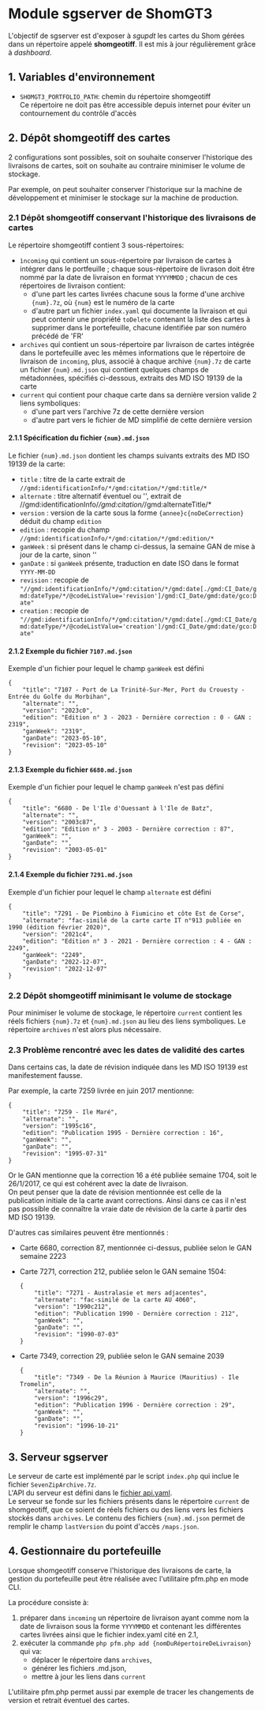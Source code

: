 # Module sgserver de ShomGT3
L'objectif de sgserver est d'exposer à *sgupdt* les cartes du Shom gérées dans un répertoire appelé **shomgeotiff**.
Il est mis à jour régulièrement grâce à *dashboard*.

## 1. Variables d'environnement
- `SHOMGT3_PORTFOLIO_PATH`: chemin du répertoire shomgeotiff  
  Ce répertoire ne doit pas être accessible depuis internet pour éviter un contournement du contrôle d'accès

## 2. Dépôt shomgeotiff des cartes
2 configurations sont possibles, soit on souhaite conserver l'historique des livraisons de cartes,
soit on souhaite au contraire minimiser le volume de stockage.

Par exemple, on peut souhaiter conserver l'historique sur la machine de développement
et minimiser le stockage sur la machine de production.

### 2.1 Dépôt shomgeotiff conservant l'historique des livraisons de cartes
Le répertoire shomgeotiff contient 3 sous-répertoires:

- `ìncoming` qui contient un sous-répertoire par livraison de cartes à intégrer dans le portfeuille ;
  chaque sous-répertoire de livrason doit être nommé par la date de livraison en format `YYYYMMDD` ;
  chacun de ces répertoires de livraison contient:
  - d'une part les cartes livrées chacune sous la forme d'une archive `{num}.7z`, où `{num}` est le numéro de la carte
  - d'autre part un fichier `index.yaml` qui documente la livraison et qui peut contenir une propriété `toDelete` contenant
    la liste des cartes à supprimer dans le portefeuille, chacune identifiée par son numéro précédé de 'FR'
- `archives` qui contient un sous-répertoire par livraison de cartes intégrée dans le portefeuille
  avec les mêmes informations que le répertoire de livraison de `incoming`,
  plus, associé à chaque archive `{num}.7z` de carte un fichier `{num}.md.json`
  qui contient quelques champs de métadonnées, spécifiés ci-dessous, extraits des MD ISO 19139 de la carte
- `current` qui contient pour chaque carte dans sa dernière version valide 2 liens symboliques:
  - d'une part vers l'archive 7z de cette dernière version
  - d'autre part vers le fichier de MD simplifié de cette dernière version
  
#### 2.1.1 Spécification du fichier `{num}.md.json`
Le fichier `{num}.md.json` dontient les champs suivants extraits des MD ISO 19139 de la carte:

- `title` : titre de la carte extrait de `//gmd:identificationInfo/*/gmd:citation/*/gmd:title/*`
- `alternate` : titre alternatif éventuel ou '', extrait de //gmd:identificationInfo/*/gmd:citation/*/gmd:alternateTitle/*
- `version` : version de la carte sous la forme `{annee}c{noDeCorrection}` déduit du champ `edition`
- `edition` : recopie du champ `//gmd:identificationInfo/*/gmd:citation/*/gmd:edition/*`
- `ganWeek` : si présent dans le champ ci-dessus, la semaine GAN de mise à jour de la carte, sinon ''
- `ganDate` : si `ganWeek` présente, traduction en date ISO dans le format `YYYY-MM-DD`
- `revision` : recopie de `"//gmd:identificationInfo/*/gmd:citation/*/gmd:date[./gmd:CI_Date/gmd:dateType/*/@codeListValue='revision']/gmd:CI_Date/gmd:date/gco:Date"`
- `creation` : recopie de `"//gmd:identificationInfo/*/gmd:citation/*/gmd:date[./gmd:CI_Date/gmd:dateType/*/@codeListValue='creation']/gmd:CI_Date/gmd:date/gco:Date"`
      
#### 2.1.2 Exemple du fichier `7107.md.json`
Exemple d'un fichier pour lequel le champ `ganWeek` est défini

    {
        "title": "7107 - Port de La Trinité-Sur-Mer, Port du Crouesty - Entrée du Golfe du Morbihan",
        "alternate": "",
        "version": "2023c0",
        "edition": "Edition n° 3 - 2023 - Dernière correction : 0 - GAN : 2319",
        "ganWeek": "2319",
        "ganDate": "2023-05-10",
        "revision": "2023-05-10"
    }
#### 2.1.3 Exemple du fichier `6680.md.json`
Exemple d'un fichier pour lequel le champ `ganWeek` n'est pas défini

    {
        "title": "6680 - De l'Ile d'Ouessant à l'Ile de Batz",
        "alternate": "",
        "version": "2003c87",
        "edition": "Edition n° 3 - 2003 - Dernière correction : 87",
        "ganWeek": "",
        "ganDate": "",
        "revision": "2003-05-01"
    }
#### 2.1.4 Exemple du fichier `7291.md.json`
Exemple d'un fichier pour lequel le champ `alternate` est défini

    {
        "title": "7291 - De Piombino à Fiumicino et côte Est de Corse",
        "alternate": "fac-similé de la carte carte IT n°913 publiée en 1990 (édition février 2020)",
        "version": "2021c4",
        "edition": "Edition n° 3 - 2021 - Dernière correction : 4 - GAN : 2249",
        "ganWeek": "2249",
        "ganDate": "2022-12-07",
        "revision": "2022-12-07"
    }

### 2.2 Dépôt shomgeotiff minimisant le volume de stockage
Pour minimiser le volume de stockage, le répertoire `current` contient les réels fichiers `{num}.7z`
et `{num}.md.json` au lieu des liens symboliques. Le répertoire `archives` n'est alors plus nécessaire.

### 2.3 Problème rencontré avec les dates de validité des cartes
Dans certains cas, la date de révision indiquée dans les MD ISO 19139 est manifestement fausse.

Par exemple, la carte 7259 livrée en juin 2017 mentionne:

    {
        "title": "7259 - Ile Maré",
        "alternate": "",
        "version": "1995c16",
        "edition": "Publication 1995 - Dernière correction : 16",
        "ganWeek": "",
        "ganDate": "",
        "revision": "1995-07-31"
    }

Or le GAN mentionne que la correction 16 a été publiée semaine 1704, soit le 26/1/2017,
ce qui est cohérent avec la date de livraison.  
On peut penser que la date de révision mentionnée est celle de la publication initiale de la carte avant corrections.
Ainsi dans ce cas il n'est pas possible de connaître la vraie date de révision de la carte à partir des MD ISO 19139.

D'autres cas similaires peuvent être mentionnés :

- Carte 6680, correction 87, mentionnée ci-dessus, publiée selon le GAN semaine 2223

- Carte 7271, correction 212, publiée selon le GAN semaine 1504:

      {
          "title": "7271 - Australasie et mers adjacentes",
          "alternate": "fac-similé de la carte AU 4060",
          "version": "1990c212",
          "edition": "Publication 1990 - Dernière correction : 212",
          "ganWeek": "",
          "ganDate": "",
          "revision": "1990-07-03"
      }

- Carte 7349, correction 29, publiée selon le GAN semaine 2039

      {
          "title": "7349 - De la Réunion à Maurice (Mauritius) - Ile Tromelin",
          "alternate": "",
          "version": "1996c29",
          "edition": "Publication 1996 - Dernière correction : 29",
          "ganWeek": "",
          "ganDate": "",
          "revision": "1996-10-21"
      }

## 3. Serveur sgserver
Le serveur de carte est implémenté par le script `index.php` qui inclue le fichier `SevenZipArchive.7z`.  
L'API du serveur est défini dans le [fichier api.yaml](api.yaml).  
Le serveur se fonde sur les fichiers présents dans le répertoire `current` de shomgeotiff,
que ce soient de réels fichiers ou des liens vers les fichiers stockés dans `archives`.
Le contenu des fichiers `{num}.md.json` permet de remplir le champ `lastVersion` du point d'accès `/maps.json`.

## 4. Gestionnaire du portefeuille
Lorsque shomgeotiff conserve l'historique des livraisons de carte, la gestion du portefeuille peut être réalisée
avec l'utilitaire pfm.php en mode CLI.

La procédure consiste à:

1. préparer dans `incoming` un répertoire de livraison ayant comme nom la date de livraison sous la forme `YYYYMMDD`
   et contenant les différentes cartes livrées ainsi que le fichier index.yaml cité en 2.1,
2. exécuter la commande `php pfm.php add {nomDuRépertoireDeLivraison}` qui va:
   - déplacer le répertoire dans `archives`,
   - générer les fichiers .md.json,
   - mettre à jour les liens dans `current`

L'utilitaire pfm.php permet aussi par exemple de tracer les changements de version et retrait éventuel des cartes.
